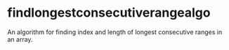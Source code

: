 # findlongestconsecutiverangealgo
An algorithm for finding index and length of longest consecutive ranges in an array.
